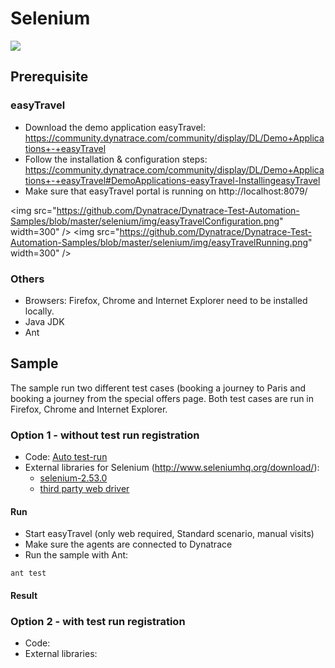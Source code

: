 # Selenium

<img src="https://github.com/Dynatrace/Dynatrace-Test-Automation-Samples/blob/master/selenium/img/selenium.png" />

## Prerequisite

### easyTravel

* Download the demo application easyTravel: https://community.dynatrace.com/community/display/DL/Demo+Applications+-+easyTravel
* Follow the installation & configuration steps: https://community.dynatrace.com/community/display/DL/Demo+Applications+-+easyTravel#DemoApplications-easyTravel-InstallingeasyTravel
* Make sure that easyTravel portal is running on http://localhost:8079/ 

<img src="https://github.com/Dynatrace/Dynatrace-Test-Automation-Samples/blob/master/selenium/img/easyTravelConfiguration.png" width=300" /> <img src="https://github.com/Dynatrace/Dynatrace-Test-Automation-Samples/blob/master/selenium/img/easyTravelRunning.png" width=300" />

### Others

* Browsers: Firefox, Chrome and Internet Explorer need to be installed locally.
* Java JDK
* Ant

## Sample

The sample run two different test cases (booking a journey to Paris and booking a journey from the special offers page. Both test cases are run in Firefox, Chrome and Internet Explorer.

### Option 1 - without test run registration

* Code: [Auto test-run](./code/auto-test-run/)
* External libraries for Selenium (http://www.seleniumhq.org/download/):
  * [selenium-2.53.0](./code/auto-test-run/lib/selenium-2.53.0) 
  * [third party web driver](./code/auto-test-run/lib/driver)
 
#### Run

* Start easyTravel (only web required, Standard scenario, manual visits)
* Make sure the agents are connected to Dynatrace
* Run the sample with Ant: 
```
ant test
```

#### Result



### Option 2 - with test run registration

* Code: 
* External libraries: 

